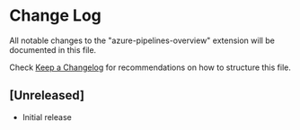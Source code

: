 # Change Log

All notable changes to the "azure-pipelines-overview" extension will be documented in this file.

Check [Keep a Changelog](http://keepachangelog.com/) for recommendations on how to structure this file.

## [Unreleased]

- Initial release
